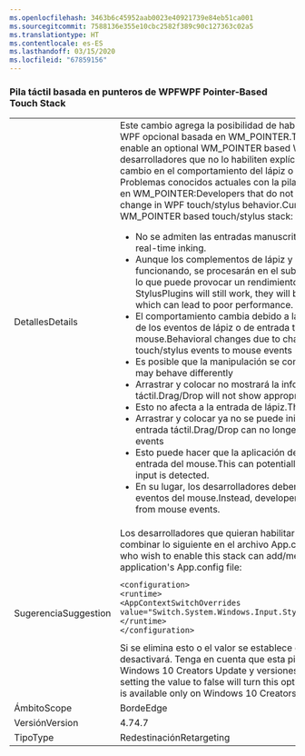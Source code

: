 ```yaml
---
ms.openlocfilehash: 3463b6c45952aab0023e40921739e84eb51ca001
ms.sourcegitcommit: 7588136e355e10cbc2582f389c90c127363c02a5
ms.translationtype: HT
ms.contentlocale: es-ES
ms.lasthandoff: 03/15/2020
ms.locfileid: "67859156"
---
```

### <a name="wpf-pointer-based-touch-stack"></a><span data-ttu-id="6ff7f-101">Pila táctil basada en punteros de WPF</span><span class="sxs-lookup"><span data-stu-id="6ff7f-101">WPF Pointer-Based Touch Stack</span></span>

|   |   |
|---|---|
|<span data-ttu-id="6ff7f-102">Detalles</span><span class="sxs-lookup"><span data-stu-id="6ff7f-102">Details</span></span>|<span data-ttu-id="6ff7f-103">Este cambio agrega la posibilidad de habilitar una pila táctil o de lápiz de WPF opcional basada en WM_POINTER.</span><span class="sxs-lookup"><span data-stu-id="6ff7f-103">This change adds the ability to enable an optional WM_POINTER based WPF touch/stylus stack.</span></span>  <span data-ttu-id="6ff7f-104">Los desarrolladores que no lo habiliten explícitamente no deberían ver ningún cambio en el comportamiento del lápiz o la entrada táctil de WPF. Problemas conocidos actuales con la pila táctil o de lápiz opcional basada en WM_POINTER:</span><span class="sxs-lookup"><span data-stu-id="6ff7f-104">Developers that do not explicitly enable this should see no change in WPF touch/stylus behavior.Current Known Issues With optional WM_POINTER based touch/stylus stack:</span></span><ul><li><span data-ttu-id="6ff7f-105">No se admiten las entradas manuscritas en tiempo real.</span><span class="sxs-lookup"><span data-stu-id="6ff7f-105">No support for real-time inking.</span></span></li><li><span data-ttu-id="6ff7f-106">Aunque los complementos de lápiz y entrada manuscrita seguirán funcionando, se procesarán en el subproceso de la interfaz de usuario, lo que puede provocar un rendimiento deficiente.</span><span class="sxs-lookup"><span data-stu-id="6ff7f-106">While inking and StylusPlugins will still work, they will be processed on the UI Thread which can lead to poor performance.</span></span></li><li><span data-ttu-id="6ff7f-107">El comportamiento cambia debido a las modificaciones en la promoción de los eventos de lápiz o de entrada táctil a los eventos de mouse.</span><span class="sxs-lookup"><span data-stu-id="6ff7f-107">Behavioral changes due to changes in promotion from touch/stylus events to mouse events</span></span></li><li><span data-ttu-id="6ff7f-108">Es posible que la manipulación se comporte de otra forma.</span><span class="sxs-lookup"><span data-stu-id="6ff7f-108">Manipulation may behave differently</span></span></li><li><span data-ttu-id="6ff7f-109">Arrastrar y colocar no mostrará la información adecuada para la entrada táctil.</span><span class="sxs-lookup"><span data-stu-id="6ff7f-109">Drag/Drop will not show appropriate feedback for touch input</span></span></li><li><span data-ttu-id="6ff7f-110">Esto no afecta a la entrada de lápiz.</span><span class="sxs-lookup"><span data-stu-id="6ff7f-110">This does not affect stylus input</span></span></li><li><span data-ttu-id="6ff7f-111">Arrastrar y colocar ya no se puede iniciar en los eventos de lápiz o entrada táctil.</span><span class="sxs-lookup"><span data-stu-id="6ff7f-111">Drag/Drop can no longer be initiated on touch/stylus events</span></span></li><li><span data-ttu-id="6ff7f-112">Esto puede hacer que la aplicación de detenga hasta que se detecte la entrada del mouse.</span><span class="sxs-lookup"><span data-stu-id="6ff7f-112">This can potentially hang the application until mouse input is detected.</span></span></li><li><span data-ttu-id="6ff7f-113">En su lugar, los desarrolladores deben iniciar Arrastrar y colocar en los eventos del mouse.</span><span class="sxs-lookup"><span data-stu-id="6ff7f-113">Instead, developers should initiate drag and drop from mouse events.</span></span></li></ul>|
|<span data-ttu-id="6ff7f-114">Sugerencia</span><span class="sxs-lookup"><span data-stu-id="6ff7f-114">Suggestion</span></span>|<span data-ttu-id="6ff7f-115">Los desarrolladores que quieran habilitar esta pila pueden agregar o combinar lo siguiente en el archivo App.config de la aplicación:</span><span class="sxs-lookup"><span data-stu-id="6ff7f-115">Developers who wish to enable this stack can add/merge the following to their application's App.config file:</span></span><pre><code class="lang-xml">&lt;configuration&gt;&#13;&#10;&lt;runtime&gt;&#13;&#10;&lt;AppContextSwitchOverrides value=&quot;Switch.System.Windows.Input.Stylus.EnablePointerSupport=true&quot;/&gt;&#13;&#10;&lt;/runtime&gt;&#13;&#10;&lt;/configuration&gt;&#13;&#10;</code></pre><span data-ttu-id="6ff7f-116">Si se elimina esto o el valor se establece en false, esta pila opcional se desactivará. Tenga en cuenta que esta pila solo está disponible en Windows 10 Creators Update y versiones posteriores.</span><span class="sxs-lookup"><span data-stu-id="6ff7f-116">Removing this or setting the value to false will turn this optional stack off.Note that this stack is available only on Windows 10 Creators Update and above.</span></span>|
|<span data-ttu-id="6ff7f-117">Ámbito</span><span class="sxs-lookup"><span data-stu-id="6ff7f-117">Scope</span></span>|<span data-ttu-id="6ff7f-118">Borde</span><span class="sxs-lookup"><span data-stu-id="6ff7f-118">Edge</span></span>|
|<span data-ttu-id="6ff7f-119">Versión</span><span class="sxs-lookup"><span data-stu-id="6ff7f-119">Version</span></span>|<span data-ttu-id="6ff7f-120">4.7</span><span class="sxs-lookup"><span data-stu-id="6ff7f-120">4.7</span></span>|
|<span data-ttu-id="6ff7f-121">Tipo</span><span class="sxs-lookup"><span data-stu-id="6ff7f-121">Type</span></span>|<span data-ttu-id="6ff7f-122">Redestinación</span><span class="sxs-lookup"><span data-stu-id="6ff7f-122">Retargeting</span></span>|

